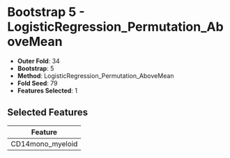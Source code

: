 # Bootstrap 5 - LogisticRegression_Permutation_AboveMean

- **Outer Fold**: 34
- **Bootstrap**: 5
- **Method**: LogisticRegression_Permutation_AboveMean
- **Fold Seed**: 79
- **Features Selected**: 1

## Selected Features

| Feature |
|---------|
| CD14mono_myeloid |
